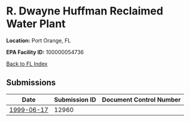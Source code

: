 # R. Dwayne Huffman Reclaimed Water Plant

**Location:** Port Orange, FL

**EPA Facility ID:** 100000054736

[Back to FL Index](../../index.md)

## Submissions

| Date | Submission ID | Document Control Number |
|------|--------------|-------------------------|
| [1999-06-17](submissions/12960.md) | 12960 |  |
